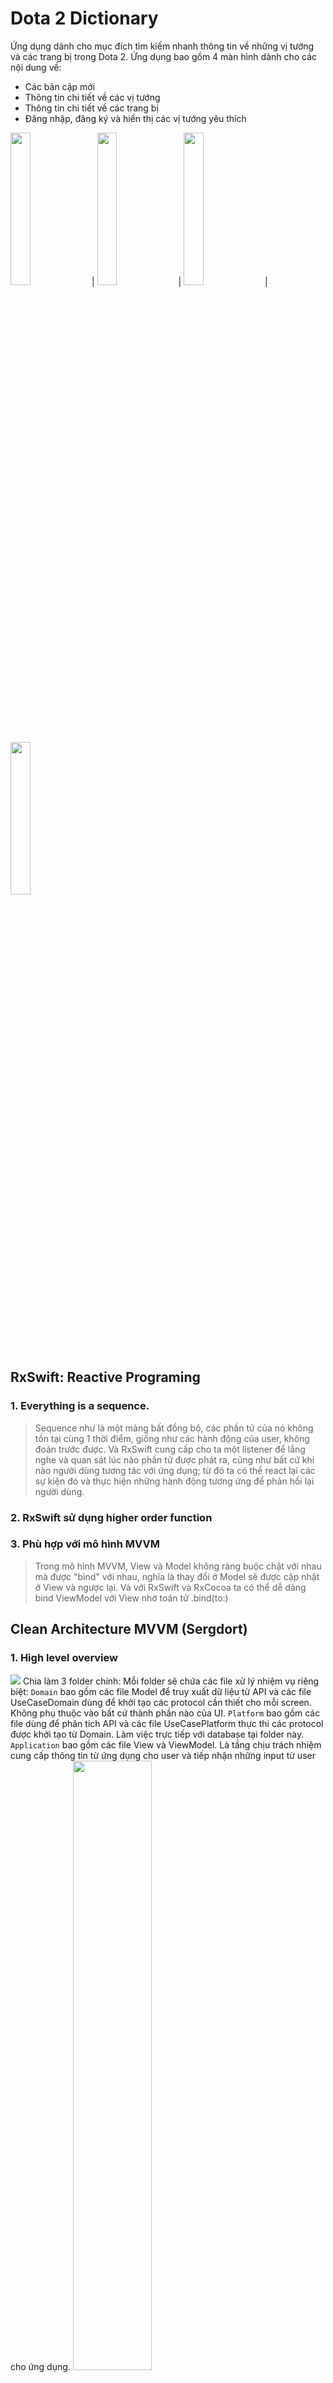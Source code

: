 # Dota 2 Dictionary
Ứng dụng dành cho mục đích tìm kiếm nhanh thông tin về những vị tướng và các trang bị trong Dota 2.
Ứng dụng bao gồm 4 màn hình dành cho các nội dung về:
 - Các bản cập mới
 - Thông tin chi tiết về các vị tướng
 - Thông tin chi tiết về các trang bị
 - Đăng nhập, đăng ký và hiển thị các vị tướng yêu thích

<img src="https://github.com/hhg21011998plus/dota2dic/blob/master/Files/gif1.gif" width="25%" height="25%"> | <img src="https://github.com/hhg21011998plus/dota2dic/blob/master/Files/gif2.gif" width="25%" height="25%"> | <img src="https://github.com/hhg21011998plus/dota2dic/blob/master/Files/gif3.gif" width="25%" height="25%"> | <img src="https://github.com/hhg21011998plus/dota2dic/blob/master/Files/gif4.gif" width="25%" height="25%"> 

## RxSwift: Reactive Programing
### 1. Everything is a sequence.
> Sequence như là một mảng bất đồng bộ, các phần tử của nó không tồn tại cùng 1 thời điểm, giống như các hành động của user, không đoán trước được. Và RxSwift cung cấp cho ta một listener để lắng nghe và quan sát lúc nào phần tử được phát ra, cũng như bất cứ khi nào người dùng tương tác với ứng dụng; từ đó ta có thể react lại các sự kiện đó và thực hiện những hành động tương ứng để phản hồi lại người dùng.
### 2. RxSwift sử dụng higher order function
### 3. Phù hợp với mô hình MVVM
> Trong mô hình MVVM, View và Model không ràng buộc chặt với nhau mà được "bind" với nhau, nghĩa là thay đổi ở Model sẽ được cập nhật ở View và ngược lại.
> Và với RxSwift và RxCocoa ta có thể dễ dàng bind ViewModel với View nhờ toán tử .bind(to:)

## Clean Architecture MVVM (Sergdort)
### 1. High level overview
![](https://raw.githubusercontent.com/sergdort/CleanArchitectureRxSwift/master/Architecture/Modules.png)
Chia làm 3 folder chính: Mỗi folder sẽ chứa các file xử lý nhiệm vụ riêng biệt:
`Domain` bao gồm các file Model để truy xuất dữ liệu từ API và các file UseCaseDomain dùng để khởi tạo các protocol cần thiết cho mỗi screen. Không phụ thuộc vào bất cứ thành phần nào của UI.
`Platform` bao gồm các file dùng để phân tích API và các file UseCasePlatform thực thi các protocol được khởi tạo từ Domain. Làm việc trực tiếp với database tại folder này.
`Application` bao gồm các file View và ViewModel. Là tầng chịu trách nhiệm cung cấp thông tin từ ứng dụng cho user và tiếp nhận những input từ user cho ứng dụng.
<img src="https://raw.githubusercontent.com/sergdort/CleanArchitectureRxSwift/master/Architecture/MVVMPattern.png" width="50%" height="50%">

### 2. Tất cả ViewModel đều phải tuân thủ protocol ViewModelType
```swift
protocol ViewModelType {
    associatedtype Input
    associatedtype Output
    
    func transform(input: Input) -> Output
}
```
- Input là cái mình nhập vào, tác động vào (tap button, edit textfield, ...)
- Output là cái mà sẽ thay đổi dựa trên input (như label, button, ...)
- Nguyên tắc áp dụng:
Bên ViewController có bao nhiêu input thì bên ViewModel phải khai báo bấy nhiêu observable tương ứng.
ViewModel sẽ nhận tín hiệu của input từ ViewController (như tap button, edit textfield, …).
ViewModel sau khi nhận tín hiệu sẽ xử lý data đó theo yêu cầu thông qua Platform rồi gửi kết quả cuối cùng cho ViewController bằng cách phát ra các Observable tương ứng.
Output ở ViewController sẽ subscribe các observable mà ViewModel cung cấp.

### 3. Ưu nhược điểm của mô hình này
Về mặt ưu điểm, Clean architecture đạt được:
- Giúp logic nghiệp vụ trở nên rõ ràng.
- Không phụ thuộc vào framework
- Các thành phần UI hoàn toàn tách biệt và độc lập.
- Dễ dàng kiểm thử.
Về mặt nhược điểm:
- Clean architecture do phân tách cấu trúc thành nhiều tầng nên dẫn đến việc số lượng code sinh ra là rất lớn.


